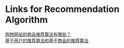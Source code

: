 # Links for Recommendation Algorithm
[购物网站的商品推荐算法有哪些？
](https://www.zhihu.com/question/19967564)  
[基于用户的推荐算法和基于商品的推荐算法
](https://blog.csdn.net/u014473918/article/details/79771558)